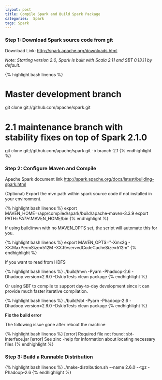 ```yaml
---
layout: post
title: Compile Spark and Build Spark Package
categories:  Spark
tags: Spark
---
```


### Step 1: Download Spark source code from git

Download Link: http://spark.apache.org/downloads.html

*Note: Starting version 2.0, Spark is built with Scala 2.11 and SBT 0.13.11 by default.*

{% highlight bash linenos %}
# Master development branch
git clone git://github.com/apache/spark.git

# 2.1 maintenance branch with stability fixes on top of Spark 2.1.0
git clone git://github.com/apache/spark.git -b branch-2.1
{% endhighlight %}

### Step 2: Configure Maven and Compile

Apache Spark document link http://spark.apache.org/docs/latest/building-spark.html

(Optional) Export the mvn path within spark source code  if not installed in your environment.

{% highlight bash linenos %}
export MAVEN_HOME=/app/compiled/spark/build/apache-maven-3.3.9
export PATH=$PATH:$MAVEN_HOME/bin
{% endhighlight %}

If using build/mvn with no MAVEN_OPTS set, the script will automate this for you.

{% highlight bash linenos %}
export MAVEN_OPTS="-Xmx2g -XX:MaxPermSize=512M -XX:ReservedCodeCacheSize=512m"
{% endhighlight %}

If you want to read from HDFS

{% highlight bash linenos %}
./build/mvn -Pyarn -Phadoop-2.6 -Dhadoop.version=2.6.0 -DskipTests clean package
{% endhighlight %}

Or using SBT to compile to support day-to-day development since it can provide much faster iterative compilation.

{% highlight bash linenos %}
./build/sbt -Pyarn -Phadoop-2.6 -Dhadoop.version=2.6.0 -DskipTests clean package
{% endhighlight %}

**Fix the build error**

The following  issue gone after reboot the machine

{% highlight bash linenos %}
[error] Required file not found: sbt-interface.jar
[error] See zinc -help for information about locating necessary files
{% endhighlight %}

### Step 3: Build a Runnable Distribution

{% highlight bash linenos %}
./make-distribution.sh --name 2.6.0 --tgz -Phadoop-2.6
{% endhighlight %}